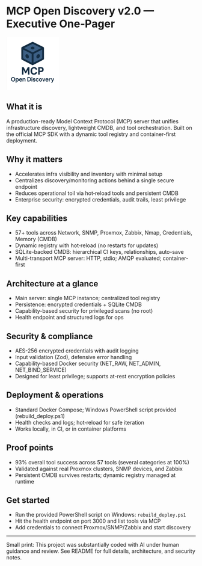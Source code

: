 # MCP Open Discovery v2.0 — Executive One‑Pager

<img src="./mcp-open-discovery-logo.png" alt="MCP Open Discovery" width="140" />

## What it is

A production-ready Model Context Protocol (MCP) server that unifies infrastructure discovery, lightweight CMDB, and tool orchestration. Built on the official MCP SDK with a dynamic tool registry and container-first deployment.

## Why it matters

- Accelerates infra visibility and inventory with minimal setup
- Centralizes discovery/monitoring actions behind a single secure endpoint
- Reduces operational toil via hot‑reload tools and persistent CMDB
- Enterprise security: encrypted credentials, audit trails, least privilege

## Key capabilities

- 57+ tools across Network, SNMP, Proxmox, Zabbix, Nmap, Credentials, Memory (CMDB)
- Dynamic registry with hot‑reload (no restarts for updates)
- SQLite-backed CMDB: hierarchical CI keys, relationships, auto-save
- Multi-transport MCP server: HTTP, stdio; AMQP evaluated; container-first

## Architecture at a glance

- Main server: single MCP instance; centralized tool registry
- Persistence: encrypted credentials + SQLite CMDB
- Capability-based security for privileged scans (no root)
- Health endpoint and structured logs for ops

## Security & compliance

- AES-256 encrypted credentials with audit logging
- Input validation (Zod), defensive error handling
- Capability-based Docker security (NET_RAW, NET_ADMIN, NET_BIND_SERVICE)
- Designed for least privilege; supports at-rest encryption policies

## Deployment & operations

- Standard Docker Compose; Windows PowerShell script provided (rebuild_deploy.ps1)
- Health checks and logs; hot‑reload for safe iteration
- Works locally, in CI, or in container platforms

## Proof points

- 93% overall tool success across 57 tools (several categories at 100%)
- Validated against real Proxmox clusters, SNMP devices, and Zabbix
- Persistent CMDB survives restarts; dynamic registry managed at runtime

## Get started

- Run the provided PowerShell script on Windows: `rebuild_deploy.ps1`
- Hit the health endpoint on port 3000 and list tools via MCP
- Add credentials to connect Proxmox/SNMP/Zabbix and start discovery

---

Small print: This project was substantially coded with AI under human guidance and review. See README for full details, architecture, and security notes.
